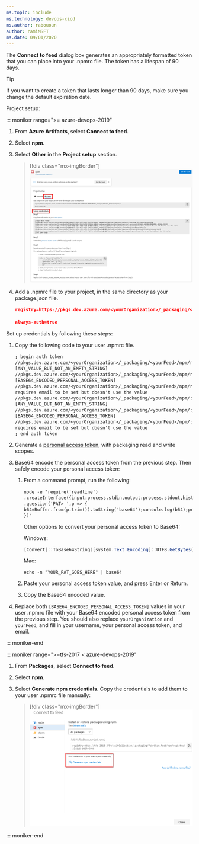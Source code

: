 ```yaml
---
ms.topic: include
ms.technology: devops-cicd
ms.author: rabououn
author: ramiMSFT
ms.date: 09/01/2020
---
```


The **Connect to feed** dialog box generates an appropriately formatted token that you can place into your .npmrc file. The token has a lifespan of 90 days.

<a id="tokenpast90"></a>

> [!TIP]
> If you want to create a token that lasts longer than 90 days, make sure you change the default expiration date.

Project setup:

::: moniker range=">= azure-devops-2019"

1. From **Azure Artifacts**, select **Connect to feed**.

1. Select **npm**.

1. Select **Other** in the **Project setup** section.

   > [!div class="mx-imgBorder"] 
   > ![Screenshot of the connect to feed credentials.](../../media/connect-to-feed-npm-creds-azure-devops-newnav.png)

1. Add a .npmrc file to your project, in the same directory as your package.json file.

    ```JSON
    registry=https://pkgs.dev.azure.com/<yourOrganization>/_packaging/<yourFeed>/npm/registry/
    
    always-auth=true
    ```

Set up credentials by following these steps:

1. Copy the following code to your user .npmrc file.

    ```
    ; begin auth token
    //pkgs.dev.azure.com/<yourOrganization>/_packaging/<yourFeed>/npm/registry/:username=[ANY_VALUE_BUT_NOT_AN_EMPTY_STRING]
    //pkgs.dev.azure.com/<yourOrganization>/_packaging/<yourFeed>/npm/registry/:_password=[BASE64_ENCODED_PERSONAL_ACCESS_TOKEN]
    //pkgs.dev.azure.com/<yourOrganization>/_packaging/<yourFeed>/npm/registry/:email=npm requires email to be set but doesn't use the value
    //pkgs.dev.azure.com/<yourOrganization>/_packaging/<yourFeed>/npm/:username=[ANY_VALUE_BUT_NOT_AN_EMPTY_STRING]
    //pkgs.dev.azure.com/<yourOrganization>/_packaging/<yourFeed>/npm/:_password=[BASE64_ENCODED_PERSONAL_ACCESS_TOKEN]
    //pkgs.dev.azure.com/<yourOrganization>/_packaging/<yourFeed>/npm/:email=npm requires email to be set but doesn't use the value
    ; end auth token
    ```

2. Generate a [personal access token](../../../organizations/accounts/use-personal-access-tokens-to-authenticate.md), with packaging read and write scopes.

3. Base64 encode the personal access token from the previous step. Then safely encode your personal access token:

    1. From a command prompt, run the following:
        
        ```
        node -e "require('readline') .createInterface({input:process.stdin,output:process.stdout,historySize:0}) .question('PAT> ',p => { b64=Buffer.from(p.trim()).toString('base64');console.log(b64);process.exit(); })"
        ```

        Other options to convert your personal access token to Base64:

        Windows:
        ```powershell
        [Convert]::ToBase64String([system.Text.Encoding]::UTF8.GetBytes("YOUR_PAT_GOES_HERE"))
        ```
    
        Mac:
        ```
        echo -n "YOUR_PAT_GOES_HERE" | base64
        ```

    2. Paste your personal access token value, and press Enter or Return.
    3. Copy the Base64 encoded value.

4. Replace both `[BASE64_ENCODED_PERSONAL_ACCESS_TOKEN]` values in your user .npmrc file with your Base64 encoded personal access token from the previous step. You should also replace `yourOrganization` and `yourFeed`, and fill in your username, your personal access token, and email.

::: moniker-end

::: moniker range=">=tfs-2017 < azure-devops-2019"

1. From **Packages**, select **Connect to feed**.

2. Select **npm**.

3. Select **Generate npm credentials**. Copy the credentials to add them to your user .npmrc file manually:
    > [!div class="mx-imgBorder"] 
    >![Screenshot of the connect to npm feed.](../../media/tfs2018-connect-to-npm-feed.png)

::: moniker-end